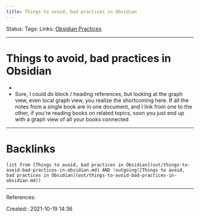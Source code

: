 ```yaml
---
title: Things to avoid, bad practices in Obsidian
---
```

Status: 
Tags: 
Links: [Obsidian Practices](out/obsidian-practices.md)
___
# Things to avoid, bad practices in Obsidian
- 
- Sure, I could do block / heading references, but looking at the graph view, even local graph view, you realize the shortcoming here. If all the notes from a single book are in one document, and I link from one to the other, if you're reading books on related topics, soon you just end up with a graph view of all your books connected
___
# Backlinks
```dataview
list from [Things to avoid, bad practices in Obsidian](out/things-to-avoid-bad-practices-in-obsidian.md) AND !outgoing([Things to avoid, bad practices in Obsidian](out/things-to-avoid-bad-practices-in-obsidian.md))
```
___
References:

Created:: 2021-10-19 14:36